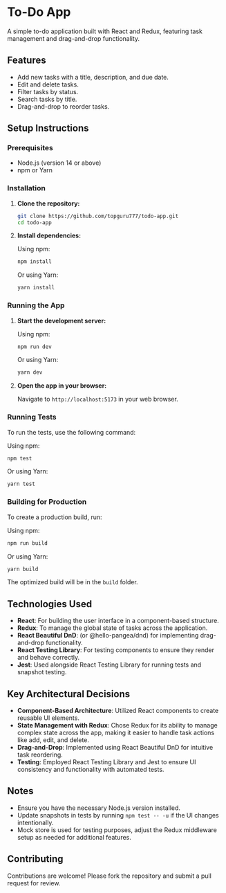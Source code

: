 # To-Do App

A simple to-do application built with React and Redux, featuring task management and drag-and-drop functionality.

## Features

- Add new tasks with a title, description, and due date.
- Edit and delete tasks.
- Filter tasks by status.
- Search tasks by title.
- Drag-and-drop to reorder tasks.

## Setup Instructions

### Prerequisites

- Node.js (version 14 or above)
- npm or Yarn

### Installation

1. **Clone the repository:**

   ```bash
   git clone https://github.com/topguru777/todo-app.git
   cd todo-app
   ```

2. **Install dependencies:**

   Using npm:

   ```bash
   npm install
   ```

   Or using Yarn:

   ```bash
   yarn install
   ```

### Running the App

1. **Start the development server:**

   Using npm:

   ```bash
   npm run dev
   ```

   Or using Yarn:

   ```bash
   yarn dev
   ```

2. **Open the app in your browser:**

   Navigate to `http://localhost:5173` in your web browser.

### Running Tests

To run the tests, use the following command:

Using npm:

```bash
npm test
```

Or using Yarn:

```bash
yarn test
```

### Building for Production

To create a production build, run:

Using npm:

```bash
npm run build
```

Or using Yarn:

```bash
yarn build
```

The optimized build will be in the `build` folder.

## Technologies Used

- **React**: For building the user interface in a component-based structure.
- **Redux**: To manage the global state of tasks across the application.
- **React Beautiful DnD**: (or @hello-pangea/dnd) for implementing drag-and-drop functionality.
- **React Testing Library**: For testing components to ensure they render and behave correctly.
- **Jest**: Used alongside React Testing Library for running tests and snapshot testing.

## Key Architectural Decisions

- **Component-Based Architecture**: Utilized React components to create reusable UI elements.
- **State Management with Redux**: Chose Redux for its ability to manage complex state across the app, making it easier to handle task actions like add, edit, and delete.
- **Drag-and-Drop**: Implemented using React Beautiful DnD for intuitive task reordering.
- **Testing**: Employed React Testing Library and Jest to ensure UI consistency and functionality with automated tests.

## Notes

- Ensure you have the necessary Node.js version installed.
- Update snapshots in tests by running `npm test -- -u` if the UI changes intentionally.
- Mock store is used for testing purposes, adjust the Redux middleware setup as needed for additional features.

## Contributing

Contributions are welcome! Please fork the repository and submit a pull request for review.
